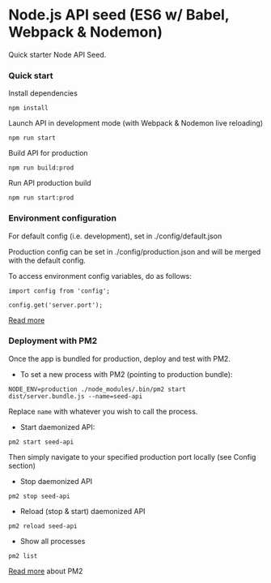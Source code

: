 # Node.js API seed (ES6 w/ Babel, Webpack & Nodemon)

Quick starter Node API Seed.

### Quick start

Install dependencies

`npm install`

Launch API in development mode (with Webpack & Nodemon live reloading)

`npm run start`

Build API for production

`npm run build:prod`

Run API production build

`npm run start:prod`

### Environment configuration

For default config (i.e. development), set in ./config/default.json

Production config can be set in ./config/production.json and will be merged with the default config.

To access environment config variables, do as follows:

`import config from 'config';`

`config.get('server.port');`

[Read more](https://www.npmjs.com/package/config)

### Deployment with PM2

Once the app is bundled for production, deploy and test with PM2.

- To set a new process with PM2 (pointing to production bundle):

`NODE_ENV=production ./node_modules/.bin/pm2 start dist/server.bundle.js --name=seed-api`

Replace `name` with whatever you wish to call the process.

- Start daemonized API:

`pm2 start seed-api `

Then simply navigate to your specified production port locally (see Config section)

- Stop daemonized API

`pm2 stop seed-api`

- Reload (stop & start) daemonized API

`pm2 reload seed-api`

- Show all processes

`pm2 list`

[Read more](http://pm2.keymetrics.io/docs/usage/quick-start/) about PM2
